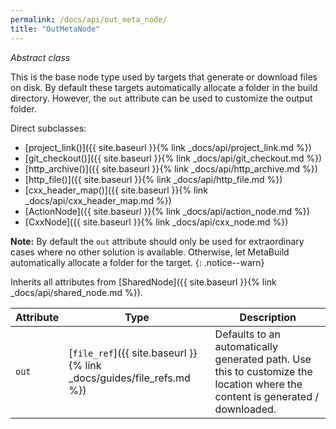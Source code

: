 ```yaml
---
permalink: /docs/api/out_meta_node/
title: "OutMetaNode"
---
```


*Abstract class*

This is the base node type used by targets that generate or download files on disk. By default these targets automatically allocate a folder in the build directory. However, the `out` attribute can be used to customize the output folder.

Direct subclasses:

- [project_link()]({{ site.baseurl }}{% link _docs/api/project_link.md %})
- [git_checkout()]({{ site.baseurl }}{% link _docs/api/git_checkout.md %})
- [http_archive()]({{ site.baseurl }}{% link _docs/api/http_archive.md %})
- [http_file()]({{ site.baseurl }}{% link _docs/api/http_file.md %})
- [cxx_header_map()]({{ site.baseurl }}{% link _docs/api/cxx_header_map.md %})
- [ActionNode]({{ site.baseurl }}{% link _docs/api/action_node.md %})
- [CxxNode]({{ site.baseurl }}{% link _docs/api/cxx_node.md %})

**Note:** By default the `out` attribute should only be used for extraordinary cases where no other solution is available. Otherwise, let MetaBuild automatically allocate a folder for the target.
{: .notice--warn}

Inherits all attributes from [SharedNode]({{ site.baseurl }}{% link _docs/api/shared_node.md %}).

| Attribute | Type | Description |
|-----------|------|-------------|
| `out` | [`file_ref`]({{ site.baseurl }}{% link _docs/guides/file_refs.md %}) | Defaults to an automatically generated path. Use this to customize the location where the content is generated / downloaded. |
